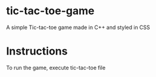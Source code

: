 # tic-tac-toe-game
A simple Tic-tac-toe game made in C++ and styled in CSS

# Instructions
To run the game, execute tic-tac-toe file
